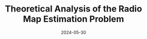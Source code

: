 ---
title: "Theoretical Analysis of the Radio Map Estimation Problem"
collection: publications
# permalink: /publication/2015-10-01-paper-title-number-3
# excerpt: 'This paper is about the number 3. The number 4 is left for future work.'
date: 2024-05-30
venue: 'IEEE Transactions on Wireless Communications'
paperurl: 'https://arxiv.org/abs/2402.16156'
citation: 'Daniel Romero, Tien Ngoc Ha, Raju Shrestha, Massimo Franceschetti, &quot;"Theoretical Analysis of the Radio Map Estimation Problem; <i>in IEEE Transactions on Wireless Communications</i>, May 2024.'
---